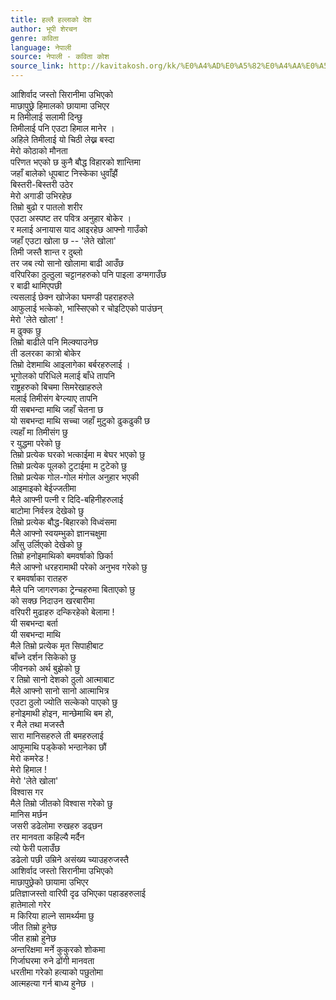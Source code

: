 ```yaml
---
title: हल्लै हल्लाको देश
author: भूपी शेरचन
genre: कविता
language: नेपाली
source: नेपाली - कविता कोश
source_link: http://kavitakosh.org/kk/%E0%A4%AD%E0%A5%82%E0%A4%AA%E0%A5%80_%E0%A4%B6%E0%A5%87%E0%A4%B0%E0%A4%9A%E0%A4%A8
---
```


आशिर्वाद जस्तो सिरानीमा उभिएको  
माछापुछ्रे हिमालको छायामा उभिएर  
म तिमीलाई सलामी दिन्छु  
तिमीलाई पनि एउटा हिमाल मानेर ।  
अहिले तिमीलाई यो चिठी लेख्न बस्दा  
मेरो कोठाको मौनता  
परिणत भएको छ कुनै बौद्ध विहारको शान्तिमा  
जहाँ बालेको धूपबाट निस्केका धुवाँझैं  
बिस्तरी-बिस्तरी उठेर  
मेरो अगाडी उभिरहेछ  
तिम्रो बुढो र पातलो शरीर  
एउटा अस्पष्ट तर पवित्र अनुहार बोकेर ।  
र मलाई अनायास याद आइरहेछ आफ्नो गाउँको  
जहाँ एउटा खोला छ -- 'लेते खोला'  
तिमी जस्तै शान्त र दुब्लो  
तर जब त्यो सानो खोलामा बाढी आउँछ  
वरिपरिका ठुल्ठुला चट्टानहरुको पनि पाइला डग्मगाउँछ  
र बाढी थामिएपछी  
त्यसलाई छेक्न खोजेका घमण्डी पहराहरुले  
आफुलाई भत्केको, भास्सिएको र चोइटिएको पाउंछन्  
मेरो 'लेते खोला' !  
म ढुक्क छु  
तिम्रो बाढीले पनि मिल्क्याउनेछ  
ती डलरका कात्रो बोकेर  
तिम्रो देशमाथि आइलागेका बर्बरहरुलाई ।  
भूगोलको परिधिले मलाई बाँधे तापनि  
राष्ट्रहरुको बिचमा सिमरेखाहरुले  
मलाई तिमीसंग बेग्ल्याए तापनि  
यी सबभन्दा माथि जहाँ चेतना छ  
यो सबभन्दा माथि सच्चा जहाँ मुटुको ढुकढुकी छ  
त्यहाँ मा तिमीसंग छु  
र युद्धमा परेको छु  
तिम्रो प्रत्येक घरको भत्काईमा म बेघर भएको छु  
तिम्रो प्रत्येक पूलको टुटाईमा म टुटेको छु  
तिम्रो प्रत्येक गोल-गोल मंगोल अनुहार भएकी  
आइमाइको बेईज्जतीमा  
मैले आफ्नी पत्नी र दिदि-बहिनीहरुलाई  
बाटोमा निर्वस्त्र देखेको छु  
तिम्रो प्रत्येक बौद्ध-बिहारको विध्वंसमा  
मैले आफ्नो स्वयम्भुको ज्ञानचक्षुमा  
आँसु उर्लिएको देखेको छु  
तिम्रो हनोइमाथिको बमवर्षाको छिर्का  
मैले आफ्नो धरहरामाथी परेको अनुभव गरेको छु  
र बमवर्षाका रातहरु  
मैले पनि जागरणका ट्रेन्चहरुमा बिताएको छु  
को सक्छ निदाउन खरबारीमा  
वरिपरी मुढाहरु दन्किरहेको बेलामा !  
यी सबभन्दा बर्ता  
यी सबभन्दा माथि  
मैले तिम्रो प्रत्येक मृत सिपाहीबाट  
बाँच्ने दर्शन सिकेको छु  
जीवनको अर्थ बुझेको छु  
र तिम्रो सानो देशको ठुलो आत्माबाट  
मैले आफ्नो सानो सानो आत्माभित्र  
एउटा ठुलो ज्योति सल्केको पाएको छु  
हनोइमाथी होइन, मान्छेमाथि बम हो,  
र मैले तथा मजस्तै  
सारा मानिसहरुले ती बमहरुलाई  
आफूमाथि पड्केको भन्ठानेका छौं  
मेरो कमरेड !  
मेरो हिमाल !  
मेरो 'लेते खोला'  
विश्वास गर  
मैले तिम्रो जीतको विश्वास गरेको छु  
मानिस मर्छन  
जसरी डढेलोमा रुखहरु डढ्छन  
तर मानवता कहिल्यै मर्दैन  
त्यो फेरी पलाउँछ  
डढेलो पछी उम्रिने असंख्य च्याउहरुजस्तै  
आशिर्वाद जस्तो सिरानीमा उभिएको  
माछापुछ्रेको छायामा उभिएर  
प्रतिज्ञाजस्तो वारिपी दृढ उभिएका पहाडहरुलाई  
हातेमालो गरेर  
म किरिया हाल्ने सामर्थ्यमा छु  
जीत तिम्रो हुनेछ  
जीत हाम्रो हुनेछ  
अन्तरिक्षमा मर्ने कुकुरको शोकमा  
गिर्जाघरमा रुने ढोंगी मानवता  
धरतीमा गरेको हत्याको पछुतोमा  
आत्महत्या गर्न बाध्य हुनेछ ।
